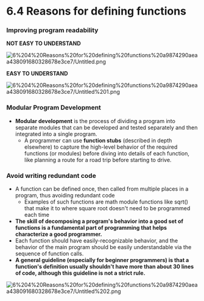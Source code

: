 # 6.4 Reasons for defining functions

### Improving program readability

**NOT EASY TO UNDERSTAND**

![6%204%20Reasons%20for%20defining%20functions%20a9874290aeaa438091680328678e3ce7/Untitled.png](6%204%20Reasons%20for%20defining%20functions%20a9874290aeaa438091680328678e3ce7/Untitled.png)

**EASY TO UNDERSTAND**

![6%204%20Reasons%20for%20defining%20functions%20a9874290aeaa438091680328678e3ce7/Untitled%201.png](6%204%20Reasons%20for%20defining%20functions%20a9874290aeaa438091680328678e3ce7/Untitled%201.png)

### Modular Program Development

- **Modular development** is the process of dividing a program into separate modules that can be developed and tested separately and then integrated into a single program.
    - A programmer can use **function stubs** (described in depth elsewhere) to capture the high-level behavior of the required functions (or modules) before diving into details of each function, like planning a route for a road trip before starting to drive.

### Avoid writing redundant code

- A function can be defined once, then called from multiple places in a program, thus avoiding redundant code
    - Examples of such functions are math module functions like sqrt() that make it to where square root doesn't need to be programmed each time
- **The skill of decomposing a program's behavior into a good set of functions is a fundamental part of programming that helps characterize a good programmer.**
- Each function should have easily-recognizable behavior, and the behavior of the main program should be easily understandable via the sequence of function calls.
- **A general guideline (especially for beginner programmers) is that a function's definition usually shouldn't have more than about 30 lines of code, although this guideline is not a strict rule.**

![6%204%20Reasons%20for%20defining%20functions%20a9874290aeaa438091680328678e3ce7/Untitled%202.png](6%204%20Reasons%20for%20defining%20functions%20a9874290aeaa438091680328678e3ce7/Untitled%202.png)